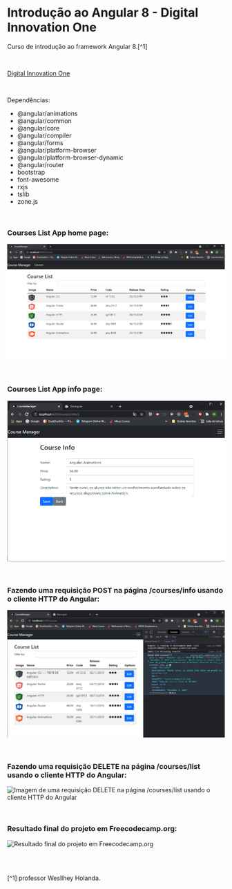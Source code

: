 # Introdução ao Angular 8 - Digital Innovation One

Curso de introdução ao framework Angular 8.[^1]

<br />

[Digital Innovation One](https://web.digitalinnovation.one/home)



<br />


Dependências:

- @angular/animations 
- @angular/common  
- @angular/core  
- @angular/compiler 
- @angular/forms 
- @angular/platform-browser 
- @angular/platform-browser-dynamic 
- @angular/router 
- bootstrap 
- font-awesome 
- rxjs
- tslib 
- zone.js 




<br />

### Courses List App home page:             
![Imagem de Courses List App home page](/src/assets/images/courses-home-page.png)



<br />

### Courses List App info page:             
![Imagem de Courses List App info page](/src/assets/images/courses-info-page.png)






<br />


### Fazendo uma requisição POST na página /courses/info usando o cliente HTTP do Angular:               
![Imagem de uma requisição POST na página /courses/info usando o cliente HTTP do Angular](/src/assets/images/making-post-requisition-course-info-page.png)




<br />


### Fazendo uma requisição DELETE na página /courses/list usando o cliente HTTP do Angular:               
![Imagem de uma requisição DELETE na página /courses/list usando o cliente HTTP do Angular](/public/images/making-delete-requisition-em-course-list-page.png)




<br />


### Resultado final do projeto em Freecodecamp.org:               
![Resultado final do projeto em Freecodecamp.org](/public/images/)




<br />
<br />

[^1] professor Wesllhey Holanda.






